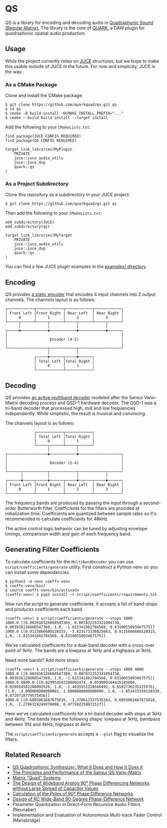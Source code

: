 # QS

QS is a library for encoding and decoding audio in [Quadraphonic Sound (Regular
Matrix)](https://en.wikipedia.org/wiki/QS_Regular_Matrix). The library is the core of [QUARK](https://quark.cykik.com), a DAW plugin for quadraphonic spatial audio production.

## Usage

While the project currently relies on [JUCE](https://juce.com) structures, but we hope to make this usable outside of
JUCE in the future. For now and simplicity, JUCE is the way.

### As a CMake Package

Clone and install the CMake package:

```shell
$ git clone https://github.com/quarkquad/qs.git qs
$ cd qs
$ cmake -B build-install -DCMAKE_INSTALL_PREFIX="..."
$ cmake --build build-install --target install
```

Add the following to your `CMakeLists.txt`:

```
find_package(JUCE CONFIG REQUIRED)
find_package(QS CONFIG REQUIRED)

target_link_libraries(MyPlugin
    PRIVATE
    juce::juce_audio_utils
    juce::juce_dsp
    quark::qs
)
```

### As a Project Subdirectory

Clone this repository as a subdirectory in your JUCE project:

```shell
$ git clone https://github.com/quarkquad/qs.git qs
```

Then add the following to your `CMakeLists.txt`:

```
add_subdirectory(JUCE)
add_subdirectory(qs)

target_link_libraries(MyTarget
    PRIVATE
    juce::juce_audio_utils
    juce::juce_dsp
    quark::qs
)
```

You can find a few JUCE plugin examples in the [examples/ directory](examples).

## Encoding

QS provides [a static encoder](qs/encode/Encoder.h) that encodes 4 input channels into 2 output channels. The
channels layout is as follows:

```
┌────────────┬────────────┬────────────┬────────────┐
│ Front Left │Front Right │ Rear Left  │ Rear Right │
│     0      │     1      │     2      │     3      │
└─────┬──────┴─────┬──────┴─────┬──────┴─────┬──────┘
      │            │            │            │       
┌─────▼────────────▼────────────▼────────────▼──────┐
│                                                   │
│                   Encoder (4-2)                   │
│                                                   │
└──────────────────┬────────────┬───────────────────┘
                   │            │                    
             ┌─────▼──────┬─────▼──────┐             
             │ Total Left │Total Right │             
             │     0      │     1      │             
             └────────────┴────────────┘
```

## Decoding

QS provides [an active multiband decoder](qs/decode/MultiBandDecoder.h) modeled after the Sansui Vario-Matrix
decoding process and QSD-1 hardware decoder. The QSD-1 was a tri-band decoder that processed high, mid and low
frequencies independently. While simplistic, the result is musical and convincing.

The channels layout is as follows:

```
             ┌────────────┬────────────┐             
             │ Total Left │Total Right │             
             │     0      │     1      │             
             └─────┬──────┴─────┬──────┘             
                   │            │                    
┌──────────────────▼────────────▼───────────────────┐
│                                                   │
│                   Decoder (2-4)                   │
│                                                   │
└──────┬───────────┬────────────┬────────────┬──────┘
       │           │            │            │       
┌──────▼─────┬─────▼──────┬─────▼──────┬─────▼──────┐
│ Front Left │Front Right │ Rear Left  │ Rear Right │
│     0      │     1      │     2      │     3      │
└────────────┴────────────┴────────────┴────────────┘
```

The frequency bands are produced by passing the input through a second-order Butterworth filter. Coefficients for the
filters are provided at initialization time. Coefficients are quantized between sample rates so it's recommended to
calculate coefficients for 48kHz. 

The active control logic behavior can be tuned by adjusting envelope timings, comparision width and gain of each frequency band.

## Generating Filter Coefficients

To calculate coefficients for the `MultiBandDecoder` you can use `script/coefficients/generate` utility. First construct
a Python venv so you can install some dependencies.

```shell
$ python3 -m venv coeffs-venv 
$ coeffs-venv/bin/
$ source coeffs-venv/bin/activate
(coeffs-venv) $ pip3 install -r script/coefficients/requirements.txt
```

Now run the script to generate coefficients. It accepts a list of band-stops and produces coefficients each band.

```shell
(coeffs-venv) $ script/coefficients/generate --stops 1000
1000.0 [[0.003916126660547369, 0.007832253321094738, 0.003916126660547369, 1.0, -1.815341082704568, 0.8310055893467575]]
1000.0 [[0.9115866680128315, -1.823173336025663, 0.9115866680128315, 1.0, -1.815341082704568, 0.8310055893467575]]
```
We've calculated coefficients for a dual-band decoder with a cross-over point of 1kHz. The bands are a lowpass at 1kHz
and a highpass at 1kHz.

Need more bands? Add more stops:

```shell
(coeffs-venv) $ script/coefficients/generate --stops 1000 4000
1000.0 [[0.003916126660547369, 0.007832253321094738, 0.003916126660547369, 1.0, -1.815341082704568, 0.8310055893467575]]
1000.0 4000.0 [[0.029954582208092474, 0.059909164416185004, 0.029954582208092526, 1.0, -1.4835932220566492, 0.6582736235325576], [1.0, -2.000000000000001, 1.0000000000000009, 1.0, -1.851415359120339, 0.8720718779575456]]
4000.0 [[0.6893061687675816, -1.378612337535163, 0.6893061687675816, 1.0, -1.2796324249978086, 0.477592250072517]]
```

Here we've calculated coefficients for a tri-band decoder with stops at 1kHz and 4kHz. The bands have the following
shape: lowpass at 1kHz, bandpass between 1Hz and 4kHz, highpass at 4kHz.

The `script/coefficients/generate` accepts a `--plot` flag to visualize the filters.

## Related Research

- [QS Quadrophonic Synthesizer: What It Does and How It Does It](https://secure.aes.org/forum/pubs/conventions/?elib=2497)
- [The Principles and Performance of the Sansui QS Vario-Matrix](https://www.aes.org/e-lib/browse.cfm?elib=1729)
- [Matrix "Quad" Systems](http://www.wendycarlos.com/surround/surround4.html)
- [The Design of Wideband Analog 90° Phase Differencing Networks without Large Spread of Capacitor Values](http://electronotes.netfirms.com/EN168-90degreePDN.PDF)
- [Calculation of the Poles of 90° Phase Difference Networks](http://electronotes.netfirms.com/MEHCh6aPart.PDF)
- [Design of RC Wide-Band 90-Degree Phase-Difference Network](http://ieeexplore.ieee.org/document/4051669/)
- Parameter Quantization in Direct-Form Recursive Audio Filters (Neunaber)
- Implementation and Evaluation of Autonomous Multi-track Fader Control (Mansbridge)
